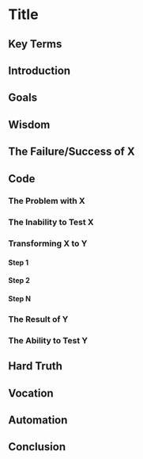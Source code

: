 # Title

## Key Terms

## Introduction

## Goals

## Wisdom

## The Failure/Success of X

## Code

### The Problem with X

### The Inability to Test X

### Transforming X to Y

#### Step 1

#### Step 2

#### Step N

### The Result of Y

### The Ability to Test Y

## Hard Truth

## Vocation

## Automation

## Conclusion

